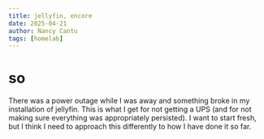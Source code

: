 ```yaml
---
title: jellyfin, encore
date: 2025-04-21
author: Nancy Cantu
tags: [homelab]
---
```


# so

There was a power outage while I was away and something broke in my installation of jellyfin. This is what I get for not getting a UPS (and for not making sure everything was appropriately persisted). I want to start fresh, but I think I need to approach this differently to how I have done it so far.